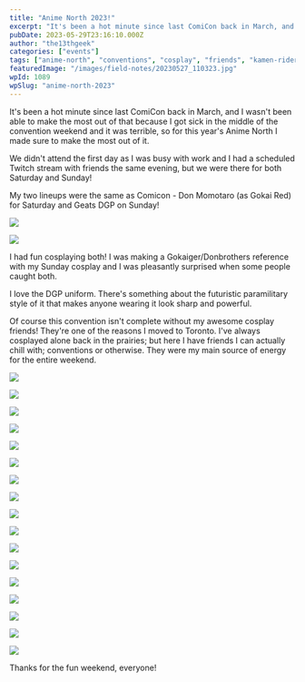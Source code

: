 ```yaml
---
title: "Anime North 2023!"
excerpt: "It's been a hot minute since last ComiCon back in March, and I wasn't been able to make the most out of that because I got sick in the middle of the convention…"
pubDate: 2023-05-29T23:16:10.000Z
author: "the13thgeek"
categories: ["events"]
tags: ["anime-north", "conventions", "cosplay", "friends", "kamen-rider", "super-sentai"]
featuredImage: "/images/field-notes/20230527_110323.jpg"
wpId: 1089
wpSlug: "anime-north-2023"
---
```


It's been a hot minute since last ComiCon back in March, and I wasn't been able to make the most out of that because I got sick in the middle of the convention weekend and it was terrible, so for this year's Anime North I made sure to make the most out of it.

We didn't attend the first day as I was busy with work and I had a scheduled Twitch stream with friends the same evening, but we were there for both Saturday and Sunday!

My two lineups were the same as Comicon - Don Momotaro (as Gokai Red) for Saturday and Geats DGP on Sunday!

![](/images/field-notes/20230527_110323.jpg)

![](/images/field-notes/dsc01817.jpg)

I had fun cosplaying both! I was making a Gokaiger/Donbrothers reference with my Sunday cosplay and I was pleasantly surprised when some people caught both.

I love the DGP uniform. There's something about the futuristic paramilitary style of it that makes anyone wearing it look sharp and powerful.

Of course this convention isn't complete without my awesome cosplay friends! They're one of the reasons I moved to Toronto. I've always cosplayed alone back in the prairies; but here I have friends I can actually chill with; conventions or otherwise. They were my main source of energy for the entire weekend.

![](/images/field-notes/20230527_110323.jpg)

![](/images/field-notes/20230527_110025.jpg)

![](/images/field-notes/20230528_122020.jpg)

![](/images/field-notes/20230528_121121.jpg)

![](/images/field-notes/20230528_112053.jpg)

![](/images/field-notes/20230528_121257.jpg)

![](/images/field-notes/20230529_090413.jpg)

![](/images/field-notes/20230528_105613.jpg)

![](/images/field-notes/20230528_120110-414560215-e1685401874477.jpg)

![](/images/field-notes/dsc01839.jpg)

![](/images/field-notes/20230528_142105.jpg)

![](/images/field-notes/20230528_140055.jpg)

![](/images/field-notes/20230528_135802.jpg)

![](/images/field-notes/20230528_112924.jpg)

![](/images/field-notes/dsc01817.jpg)

![](/images/field-notes/dsc01835.jpg)

![](/images/field-notes/dgpheart.jpg)

Thanks for the fun weekend, everyone!